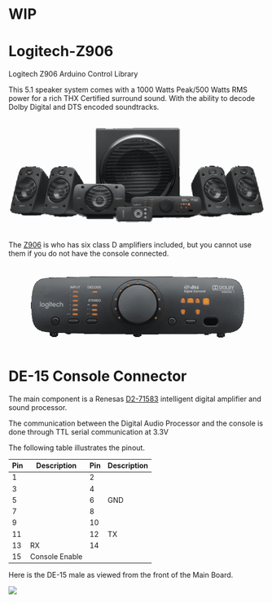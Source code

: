# WIP

# Logitech-Z906
Logitech Z906 Arduino Control Library

This 5.1 speaker system comes with a 1000 Watts Peak/500 Watts RMS power for a rich THX Certified surround sound. With the ability to decode Dolby Digital and DTS encoded soundtracks. 

<p align="center"><img src=/images/logitech_z906.png></p>

The [Z906](datasheet/Z906_User_Manual.pdf) is who has six class D amplifiers included, but you cannot use them if you do not have the console connected.

<p align="center"><img src=/images/z906-console.png></p>

# DE-15 Console Connector

The main component is a Renesas [D2-71583](datasheet/D2-71583.pdf) intelligent digital amplifier and sound processor.

The communication between the Digital Audio Processor and the console is done through TTL serial communication at 3.3V

The following table illustrates the pinout.

|Pin|Description|Pin|Description|
|---|---|---|---|
|1||2||
|3||4||
|5||6|GND|
|7||8||
|9||10||
|11||12|TX|
|13|RX|14||
|15|Console Enable|||

Here is the DE-15 male as viewed from the front of the Main Board.

<img src=https://raw.githubusercontent.com/zarpli/Logitech-Z906/main/images/DE-15-M.jpg width="300">
